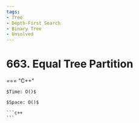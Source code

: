 ```yaml
---
tags:
- Tree
- Depth-First Search
- Binary Tree
- Unsolved
---
```



# 663. Equal Tree Partition

=== "C++"

    $Time: O()$

    $Space: O()$

    ```c++
    ```